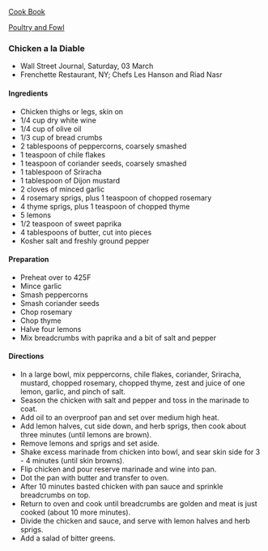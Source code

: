 [Cook Book](https://github.com/vmsmith/CookBook/blob/master/README.md)

[Poultry and Fowl](https://github.com/vmsmith/CookBook/blob/master/poultry_fowl.md)  

### Chicken a la Diable  
* Wall Street Journal, Saturday, 03 March  
* Frenchette Restaurant, NY; Chefs Les Hanson and Riad Nasr  

#### Ingredients  

* Chicken thighs or legs, skin on    
* 1/4 cup dry white wine  
* 1/4 cup of olive oil  
* 1/3 cup of bread crumbs  
* 2 tablespoons of peppercorns, coarsely smashed  
* 1 teaspoon of chile flakes  
* 1 teaspoon of coriander seeds, coarsely smashed  
* 1 tablespoon of Sriracha  
* 1 tablespoon of Dijon mustard  
* 2 cloves of minced garlic  
* 4 rosemary sprigs, plus 1 teaspoon of chopped rosemary  
* 4 thyme sprigs, plus 1 teaspoon of chopped thyme  
* 5 lemons  
* 1/2 teaspoon of sweet paprika  
* 4 tablespoons of butter, cut into pieces  
* Kosher salt and freshly ground pepper  

#### Preparation   

* Preheat over to 425F  
* Mince garlic  
* Smash peppercorns  
* Smash coriander seeds  
* Chop rosemary  
* Chop thyme  
* Halve four lemons  
* Mix breadcrumbs with paprika and a bit of salt and pepper  

#### Directions  

* In a large bowl, mix peppercorns, chile flakes, coriander, Sriracha, mustard, chopped rosemary, chopped thyme, zest and juice of one lemon, garlic, and pinch of salt.  
* Season the chicken with salt and pepper and toss in the marinade to coat.  
* Add oil to an overproof pan and set over medium high heat.  
* Add lemon halves, cut side down, and herb sprigs, then cook about three minutes (until lemons are brown).  
* Remove lemons and sprigs and set aside.  
* Shake excess marinade from chicken into bowl, and sear skin side for 3 - 4 minutes (until skin browns).  
* Flip chicken and pour reserve marinade and wine into pan.  
* Dot the pan with butter and transfer to oven.  
* After 10 minutes basted chicken with pan sauce and sprinkle breadcrumbs on top.  
* Return to oven and cook until breadcrumbs are golden and meat is just cooked (about 10 more minutes).  
* Divide the chicken and sauce, and serve with lemon halves and herb sprigs.  
* Add a salad of bitter greens.  
